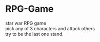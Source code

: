 # RPG-Game
star war RPG game <br />
pick any of 3 characters and attack others <br />
try to be the last one stand.<br />
